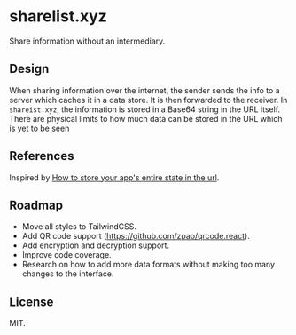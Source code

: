 # sharelist.xyz

Share information without an intermediary.

## Design

When sharing information over the internet, the sender sends the info to a server which caches it in a data store. It is then forwarded to the receiver. In `shareist.xyz`, the information is stored in a Base64 string in the URL itself. There are physical limits to how much data can be stored in the URL which is yet to be seen

## References

Inspired by [How to store your app's entire state in the url](https://www.scottantipa.com/store-app-state-in-urls).

## Roadmap

- Move all styles to TailwindCSS.
- Add QR code support (https://github.com/zpao/qrcode.react).
- Add encryption and decryption support.
- Improve code coverage.
- Research on how to add more data formats without making too many changes to the interface.

## License

MIT.

